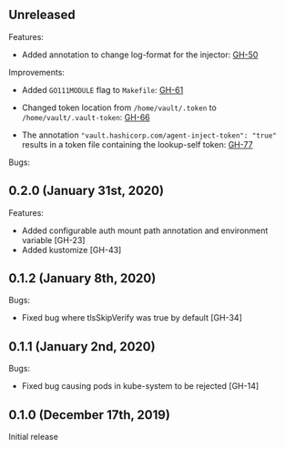 ## Unreleased

Features:

* Added annotation to change log-format for the injector: [GH-50](https://github.com/hashicorp/vault-k8s/pull/50)

Improvements:

* Added `GO111MODULE` flag to `Makefile`: [GH-61](https://github.com/hashicorp/vault-k8s/pull/61)

* Changed token location from `/home/vault/.token` to `/home/vault/.vault-token`: [GH-66](https://github.com/hashicorp/vault-k8s/pull/66)

* The annotation `"vault.hashicorp.com/agent-inject-token": "true"` results in a token file containing the lookup-self token: [GH-77](https://github.com/hashicorp/vault-k8s/pull/77)

Bugs:

## 0.2.0 (January 31st, 2020)

Features:

* Added configurable auth mount path annotation and environment variable [GH-23]
* Added kustomize [GH-43]

## 0.1.2 (January 8th, 2020)

Bugs:

* Fixed bug where tlsSkipVerify was true by default [GH-34]

## 0.1.1 (January 2nd, 2020)

Bugs:

* Fixed bug causing pods in kube-system to be rejected [GH-14]

## 0.1.0 (December 17th, 2019)

Initial release
